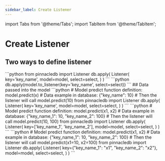 ```yaml
---
sidebar_label: Create Listener
---
```

import Tabs from '@theme/Tabs';
import TabItem from '@theme/TabItem';

<!-- TABS -->
# Create Listener

## Two ways to define listener


<Tabs>
    <TabItem value="Listener" label="Listener" default>
        ```python
        from pinnacledb import Listener
        db.apply(
            Listener(
                key='key_name',
                model=model,
                select=select,
            )
        )        
        ```
    </TabItem>
    <TabItem value="model.to_linstener" label="model.to_linstener" default>
        ```python
        db.apply(model.to_listener(key='key_name', select=select))        
        ```
    </TabItem>
</Tabs>
## Data passed into the model


<Tabs>
    <TabItem value="Single Field" label="Single Field" default>
        ```python
        # Model predict function definition: model.predict(x)
        # Data example in database: {"key_name": 10}
        # Then the listener will call model.predict(10)
        from pinnacledb import Listener
        db.apply(
            Listener(
                key='key_name',
                model=model,
                select=select,
            )
        )        
        ```
    </TabItem>
    <TabItem value="Multiple fields(*args)" label="Multiple fields(*args)" default>
        ```python
        # Model predict function definition: model.predict(x1, x2)
        # Data example in database: {"key_name_1": 10, "key_name_2": 100}
        # Then the listener will call model.predict(10, 100)
        from pinnacledb import Listener
        db.apply(
            Listener(
                key=['key_name_1', 'key_name_2'],
                model=model,
                select=select,
            )
        )        
        ```
    </TabItem>
    <TabItem value="Multiple fields(*kwargs)" label="Multiple fields(*kwargs)" default>
        ```python
        # Model predict function definition: model.predict(x1, x2)
        # Data example in database: {"key_name_1": 10, "key_name_2": 100}
        # Then the listener will call model.predict(x1=10, x2=100)
        from pinnacledb import Listener
        db.apply(
            Listener(
                key={"key_name_1": "x1", "key_name_2": "x2"},
                model=model,
                select=select,
            )
        )        
        ```
    </TabItem>
</Tabs>

